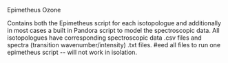 Epimetheus Ozone

Contains both the Epimetheus script for each isotopologue and additionally in most cases a built in Pandora script to model the spectroscopic data.
All isotopologues have corresponding spectroscopic data .csv files and spectra (transition wavenumber/intensity) .txt files.
#eed all files to run one epimetheus script -- will not work in isolation.
